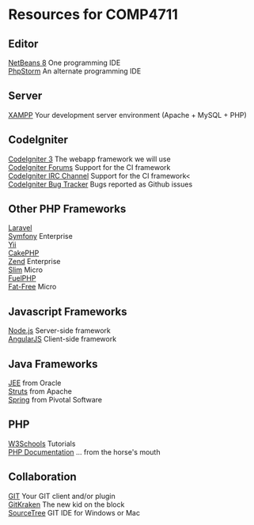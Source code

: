 # Resources for COMP4711

## Editor
[NetBeans 8](https://netbeans.org/downloads/) One programming IDE  
[PhpStorm](https://www.jetbrains.com/student/) An alternate programming IDE

## Server
[XAMPP](https://bitnami.com/stack/wamp) Your development server environment (Apache + MySQL + PHP)  

## CodeIgniter
[CodeIgniter 3](http://www.codeigniter.com) The webapp framework we will use  
[CodeIgniter Forums](http://forum.codeigniter.com) Support for the CI framework  
[CodeIgniter IRC Channel](http://webchat.freenode.net/?channels=%23codeigniter&amp;uio=d4%22) Support for the CI framework<  
[CodeIgniter Bug Tracker](https://github.com/bcit-ci/CodeIgniter/issues) Bugs reported as Github issues  

## Other PHP Frameworks
[Laravel](http://laravel.com/)  
[Symfony](https://symfony.com/) Enterprise  
[Yii](http://www.yiiframework.com/)  
[CakePHP](http://cakephp.org/)  
[Zend](http://framework.zend.com/) Enterprise   
[Slim](http://www.slimframework.com/) Micro  
[FuelPHP](http://fuelphp.com/)  
[Fat-Free](https://fatfreeframework.com/home) Micro  

## Javascript Frameworks
[Node.js](https://nodejs.org/en/) Server-side framework  
[AngularJS](https://angularjs.org/) Client-side framework  

## Java Frameworks
[JEE](http://www.oracle.com/technetwork/java/javaee/overview/index.html) from Oracle  
[Struts](http://struts.apache.org/) from Apache  
[Spring](https://spring.io/) from Pivotal Software   

## PHP
[W3Schools](http://www.w3schools.com/php/default.asp) Tutorials   
[PHP Documentation](http://ca3.php.net/manual/en/) ... from the horse's mouth  

## Collaboration
[GIT](http://git-scm.com/downloads) Your GIT client and/or plugin  
[GitKraken](https://www.gitkraken.com/) The new kid on the block  
[SourceTree](https://www.sourcetreeapp.com/) GIT IDE for Windows or Mac  
